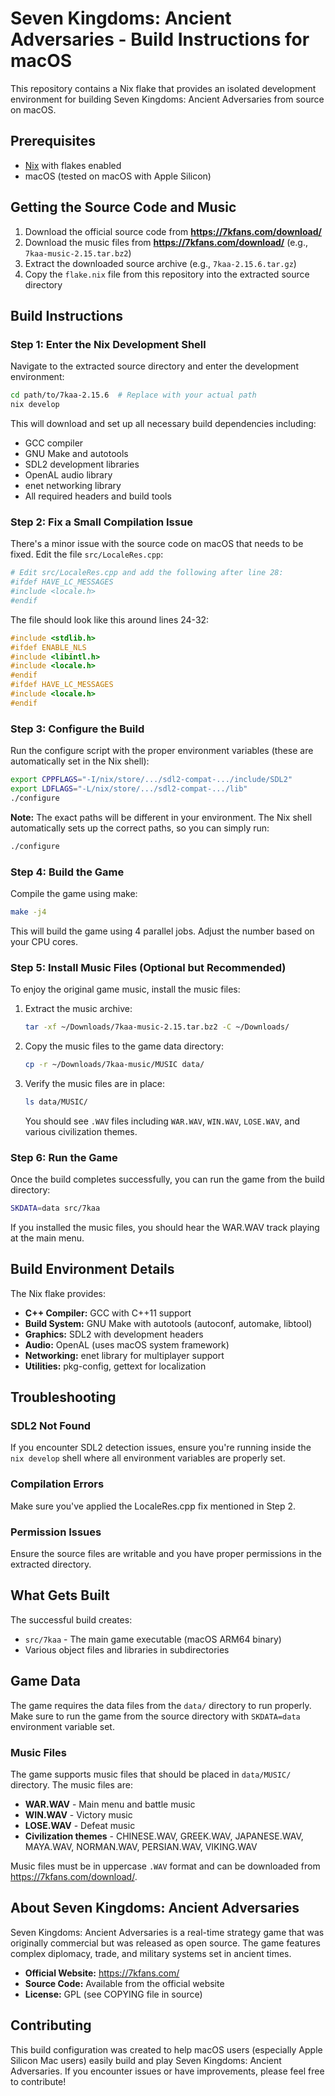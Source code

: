 # Seven Kingdoms: Ancient Adversaries - Build Instructions for macOS

This repository contains a Nix flake that provides an isolated development environment for building Seven Kingdoms: Ancient Adversaries from source on macOS.

## Prerequisites

- [Nix](https://nixos.org/download.html) with flakes enabled
- macOS (tested on macOS with Apple Silicon)

## Getting the Source Code and Music

1. Download the official source code from **https://7kfans.com/download/**
2. Download the music files from **https://7kfans.com/download/** (e.g., `7kaa-music-2.15.tar.bz2`)
3. Extract the downloaded source archive (e.g., `7kaa-2.15.6.tar.gz`)
4. Copy the `flake.nix` file from this repository into the extracted source directory

## Build Instructions

### Step 1: Enter the Nix Development Shell

Navigate to the extracted source directory and enter the development environment:

```bash
cd path/to/7kaa-2.15.6  # Replace with your actual path
nix develop
```

This will download and set up all necessary build dependencies including:
- GCC compiler
- GNU Make and autotools
- SDL2 development libraries
- OpenAL audio library
- enet networking library
- All required headers and build tools

### Step 2: Fix a Small Compilation Issue

There's a minor issue with the source code on macOS that needs to be fixed. Edit the file `src/LocaleRes.cpp`:

```bash
# Edit src/LocaleRes.cpp and add the following after line 28:
#ifdef HAVE_LC_MESSAGES
#include <locale.h>
#endif
```

The file should look like this around lines 24-32:
```cpp
#include <stdlib.h>
#ifdef ENABLE_NLS
#include <libintl.h>
#include <locale.h>
#endif
#ifdef HAVE_LC_MESSAGES
#include <locale.h>
#endif
```

### Step 3: Configure the Build

Run the configure script with the proper environment variables (these are automatically set in the Nix shell):

```bash
export CPPFLAGS="-I/nix/store/.../sdl2-compat-.../include/SDL2"
export LDFLAGS="-L/nix/store/.../sdl2-compat-.../lib"
./configure
```

**Note:** The exact paths will be different in your environment. The Nix shell automatically sets up the correct paths, so you can simply run:

```bash
./configure
```

### Step 4: Build the Game

Compile the game using make:

```bash
make -j4
```

This will build the game using 4 parallel jobs. Adjust the number based on your CPU cores.

### Step 5: Install Music Files (Optional but Recommended)

To enjoy the original game music, install the music files:

1. Extract the music archive:
   ```bash
   tar -xf ~/Downloads/7kaa-music-2.15.tar.bz2 -C ~/Downloads/
   ```

2. Copy the music files to the game data directory:
   ```bash
   cp -r ~/Downloads/7kaa-music/MUSIC data/
   ```

3. Verify the music files are in place:
   ```bash
   ls data/MUSIC/
   ```
   You should see `.WAV` files including `WAR.WAV`, `WIN.WAV`, `LOSE.WAV`, and various civilization themes.

### Step 6: Run the Game

Once the build completes successfully, you can run the game from the build directory:

```bash
SKDATA=data src/7kaa
```

If you installed the music files, you should hear the WAR.WAV track playing at the main menu.

## Build Environment Details

The Nix flake provides:

- **C++ Compiler:** GCC with C++11 support
- **Build System:** GNU Make with autotools (autoconf, automake, libtool)
- **Graphics:** SDL2 with development headers
- **Audio:** OpenAL (uses macOS system framework)
- **Networking:** enet library for multiplayer support
- **Utilities:** pkg-config, gettext for localization

## Troubleshooting

### SDL2 Not Found
If you encounter SDL2 detection issues, ensure you're running inside the `nix develop` shell where all environment variables are properly set.

### Compilation Errors
Make sure you've applied the LocaleRes.cpp fix mentioned in Step 2.

### Permission Issues
Ensure the source files are writable and you have proper permissions in the extracted directory.

## What Gets Built

The successful build creates:
- `src/7kaa` - The main game executable (macOS ARM64 binary)
- Various object files and libraries in subdirectories

## Game Data

The game requires the data files from the `data/` directory to run properly. Make sure to run the game from the source directory with `SKDATA=data` environment variable set.

### Music Files

The game supports music files that should be placed in `data/MUSIC/` directory. The music files are:

- **WAR.WAV** - Main menu and battle music
- **WIN.WAV** - Victory music
- **LOSE.WAV** - Defeat music
- **Civilization themes** - CHINESE.WAV, GREEK.WAV, JAPANESE.WAV, MAYA.WAV, NORMAN.WAV, PERSIAN.WAV, VIKING.WAV

Music files must be in uppercase `.WAV` format and can be downloaded from https://7kfans.com/download/.

## About Seven Kingdoms: Ancient Adversaries

Seven Kingdoms: Ancient Adversaries is a real-time strategy game that was originally commercial but was released as open source. The game features complex diplomacy, trade, and military systems set in ancient times.

- **Official Website:** https://7kfans.com/
- **Source Code:** Available from the official website
- **License:** GPL (see COPYING file in source)

## Contributing

This build configuration was created to help macOS users (especially Apple Silicon Mac users) easily build and play Seven Kingdoms: Ancient Adversaries. If you encounter issues or have improvements, please feel free to contribute!